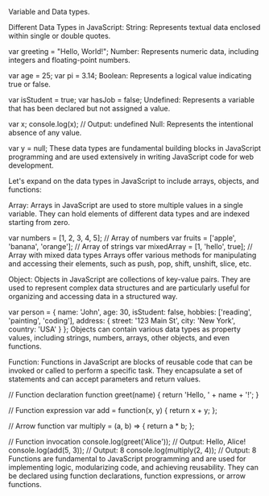 Variable and Data types.

Different Data Types in JavaScript:
String: Represents textual data enclosed within single or double quotes.

var greeting = "Hello, World!";
Number: Represents numeric data, including integers and floating-point numbers.

var age = 25;
var pi = 3.14;
Boolean: Represents a logical value indicating true or false.

var isStudent = true;
var hasJob = false;
Undefined: Represents a variable that has been declared but not assigned a value.

var x;
console.log(x); // Output: undefined
Null: Represents the intentional absence of any value.

var y = null;
These data types are fundamental building blocks in JavaScript programming and are used extensively in writing JavaScript code for web development.

Let's expand on the data types in JavaScript to include arrays, objects, and functions:

Array:
Arrays in JavaScript are used to store multiple values in a single variable. They can hold elements of different data types and are indexed starting from zero.

var numbers = [1, 2, 3, 4, 5]; // Array of numbers
var fruits = ['apple', 'banana', 'orange']; // Array of strings
var mixedArray = [1, 'hello', true]; // Array with mixed data types
Arrays offer various methods for manipulating and accessing their elements, such as push, pop, shift, unshift, slice, etc.

Object:
Objects in JavaScript are collections of key-value pairs. They are used to represent complex data structures and are particularly useful for organizing and accessing data in a structured way.

var person = {
    name: 'John',
    age: 30,
    isStudent: false,
    hobbies: ['reading', 'painting', 'coding'],
    address: {
        street: '123 Main St',
        city: 'New York',
        country: 'USA'
    }
};
Objects can contain various data types as property values, including strings, numbers, arrays, other objects, and even functions.

Function:
Functions in JavaScript are blocks of reusable code that can be invoked or called to perform a specific task. They encapsulate a set of statements and can accept parameters and return values.

// Function declaration
function greet(name) {
    return 'Hello, ' + name + '!';
}

// Function expression
var add = function(x, y) {
    return x + y;
};

// Arrow function
var multiply = (a, b) => {
    return a * b;
};

// Function invocation
console.log(greet('Alice')); // Output: Hello, Alice!
console.log(add(5, 3)); // Output: 8
console.log(multiply(2, 4)); // Output: 8
Functions are fundamental to JavaScript programming and are used for implementing logic, modularizing code, and achieving reusability. They can be declared using function declarations, function expressions, or arrow functions.